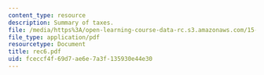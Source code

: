 ```yaml
---
content_type: resource
description: Summary of taxes.
file: /media/https%3A/open-learning-course-data-rc.s3.amazonaws.com/15-515-financial-accounting-fall-2003/fceccf4f69d7ae6e7a3f135930e44e30_rec6.pdf
file_type: application/pdf
resourcetype: Document
title: rec6.pdf
uid: fceccf4f-69d7-ae6e-7a3f-135930e44e30
---
```

